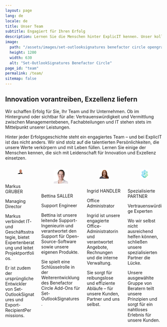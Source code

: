 ```yaml
---
layout: page
lang: de
locale: de
title: Unser Team
subtitle: Engagiert für Ihren Erfolg
description: Lernen Sie die Menschen hinter ExplicIT kennen. Unser kollaboratives Team setzt sich für Innovation, Kundenzufriedenheit und den Aufbau langfristiger Beziehungen ein.
image:
  path: "/assets/images/set-outlooksignatures benefactor circle opengraph1200x630.png"
  height: 1200
  width: 630
  alt: "Set-OutlookSignatures Benefactor Circle"
page_id: "team"
permalink: /team/
sitemap: false
---
```



<h2>Innovation vorantreiben, Exzellenz liefern</h2>
<p>Wir schaffen Erfolg für Sie, Ihr Team und Ihr Unternehmen. Ob im Hintergrund oder sichtbar für alle: Vertrauenswürdigkeit und Vermittlung zwischen Managementebenen, Fachabteilungen und IT stehen stets im Mittelpunkt unserer Leistungen.</p>

<p>Hinter jeder Erfolgsgeschichte steht ein engagiertes Team – und bei ExplicIT ist das nicht anders. Wir sind stolz auf die talentierten Persönlichkeiten, die unsere Werte verkörpern und mit Leben füllen. Lernen Sie einige der Menschen kennen, die sich mit Leidenschaft für Innovation und Exzellenz einsetzen.</p>

<div class="columns is-multiline is-flex is-align-items-stretch">
    <div class="column is-one-quarter-desktop is-one-third-tablet is-half-tablet-mobile">
        <div class="card" style="height: 100%; display: flex; flex-direction: column;">
            <div class="card-image">
                <figure class="image is-1by1">
                <img
                    src="/assets/images/team/markusgruber.png"
                    alt="Markus Gruber"
                />
                </figure>
            </div>
            <div class="card-content" style="flex-grow: 1;">
                <div class="media">
                <div class="media-content">
                    <p class="title is-4">Markus GRUBER</p>
                    <p class="subtitle is-6">Managing Director</p>
                </div>
                </div>
                <div class="content">
                    <p>Markus verbindet IT- und Geschäftsstrategie, bietet Expertenberatung und leitet Projektportfolios.</p>
                    <p>Er ist zudem der ursprüngliche Entwickler von Set-OutlookSignatures und Export-RecipientPermissions.</p>
                </div>
            </div>
        </div>
    </div>
    <div class="column is-one-quarter-desktop is-one-third-tablet is-half-tablet-mobile">
        <div class="card is-one-third-desktop is-half-tablet is-full-mobile" style="height: 100%; display: flex; flex-direction: column;">
            <div class="card-image">
                <figure class="image is-1by1">
                <img
                    src="/assets/images/team/bettinasaller.png"
                    alt="Bettina Saller"
                />
                </figure>
            </div>
            <div class="card-content" style="flex-grow: 1;">
                <div class="media">
                <div class="media-content">
                    <p class="title is-4">Bettina SALLER</p>
                    <p class="subtitle is-6">Support Engineer</p>
                </div>
                </div>
                <div class="content">
                    <p>Bettina ist unsere leitende Support-Ingenieurin und verantwortet den Support für Open-Source-Software sowie unsere eigenen Produkte.</p>
                    <p>Sie spielt eine Schlüsselrolle in der Weiterentwicklung des Benefactor Circle Add-Ons für Set-OutlookSignatures.</p>
                </div>
            </div>
        </div>
    </div>
    <div class="column is-one-quarter-desktop is-one-third-tablet is-half-tablet-mobile">
        <div class="card is-one-third-desktop is-half-tablet is-full-mobile" style="height: 100%; display: flex; flex-direction: column;">
            <div class="card-image">
                <figure class="image is-1by1">
                <img
                    src="/assets/images/team/ingridhandler.png"
                    alt="Ingrid Handler"
                />
                </figure>
            </div>
            <div class="card-content" style="flex-grow: 1;">
                <div class="media">
                <div class="media-content">
                    <p class="title is-4">Ingrid HANDLER</p>
                    <p class="subtitle is-6">Office Administrator</p>
                </div>
                </div>
                <div class="content">
                    <p>Ingrid ist unsere engagierte Office-Administratorin und verantwortet Angebote, Rechnungen und die interne Verwaltung.</p>
                    <p>Sie sorgt für reibungslose und effiziente Abläufe – für unsere Kunden, Partner und uns selbst.</p>
                </div>
            </div>
        </div>
    </div>
    <div class="column is-one-quarter-desktop is-one-third-tablet is-half-tablet-mobile">
        <div class="card is-one-third-desktop is-half-tablet is-full-mobile" style="height: 100%; display: flex; flex-direction: column;">
            <div class="card-image">
                <figure class="image is-1by1">
                <img
                    src="/assets/images/team/teamplus.png"
                    alt="Team Plus"
                />
                </figure>
            </div>
            <div class="card-content" style="flex-grow: 1;">
                <div class="media">
                <div class="media-content">
                    <p class="title is-4">Spezialisierte PARTNER</p>
                    <p class="subtitle is-6">Vertrauenswürdige Experten</p>
                </div>
                </div>
                <div class="content">
                    <p>Wo wir selbst nicht ausreichend helfen können, schließen unsere spezialisierten Partner die Lücke.</p>
                    <p>Unsere ausgewählte Gruppe von Beratern teilt unsere Prinzipien und sorgt für ein nahtloses Erlebnis für unsere Kunden.</p>
                </div>
            </div>
        </div>
    </div>
</div>
